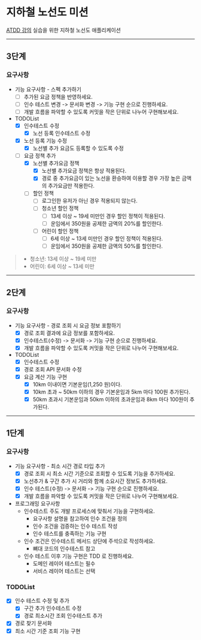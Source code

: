 # 지하철 노선도 미션
[ATDD 강의](https://edu.nextstep.camp/c/R89PYi5H) 실습을 위한 지하철 노선도 애플리케이션

---

## 3단계

### 요구사항

- 기능 요구사항 - 스펙 추가하기
  - [ ] 추가된 요금 정책을 반영하세요.
  - [ ] 인수 테스트 변경 -> 문서화 변경 -> 기능 구현 순으로 진행하세요.
  - [ ] 개발 흐름을 파악할 수 있도록 커밋을 작은 단위로 나누어 구현해보세요.
- TODOList
  - [X] 인수테스트 수정
    - [X] 노선 등록 인수테스트 수정
  - [X] 노선 등록 기능 수정
    - [X] 노선별 추가 요금도 등록할 수 있도록 수정
  - [ ] 요금 정책 추가
    - [X] 노선별 추가요금 정책
      - [X] 노선별 추가요금 정책은 항상 적용된다.
      - [X] 경로 중 추가요금이 있는 노선을 환승하여 이용할 경우 가장 높은 금액의 추가요금만 적용한다.
    - [ ] 할인 정책
      - [ ] 로그인한 유저가 아닌 경우 적용되지 않는다.
      - [ ] 청소년 할인 정책
        - [ ] 13세 이상 ~ 19세 미만인 경우 할인 정책이 적용된다.
        - [ ] 운임에서 350원을 공제한 금액의 20%를 할인한다.
      - [ ] 어린이 할인 정책
        - [ ] 6세 이상 ~ 13세 미만인 경우 할인 정책이 적용된다.
        - [ ] 운임에서 350원을 공제한 금액의 50%를 할인한다.
> - 청소년: 13세 이상 ~ 19세 미만
> - 어린이: 6세 이상 ~ 13세 미만
---

## 2단계

### 요구사항

- 기능 요구사항 - 경로 조회 시 요금 정보 포함하기
  - [X] 경로 조회 결과에 요금 정보를 포함하세요.
  - [X] 인수테스트(수정) -> 문서화 -> 기능 구현 순으로 진행하세요.
  - [X] 개발 흐름을 파악할 수 있도록 커밋을 작은 단위로 나누어 구현해보세요.

- TODOList
  - [X] 인수테스트 수정
  - [X] 경로 조회 API 문서화 수정
  - [X] 요금 계산 기능 구현
    - [X] 10km 이내이면 기본운임(1,250 원)이다.
    - [X] 10km 초과 ~ 50km 이하의 경우 기본운임과 5km 마다 100원 추가된다.
    - [X] 50km 초과시 기본운임과 50km 이하의 초과운임과 8km 마다 100원이 추가된다.

---

## 1단계

### 요구사항

- 기능 요구사항 - 최소 시간 경로 타입 추가
  - [X] 경로 조회 시 최소 시간 기준으로 조회할 수 있도록 기능을 추가하세요.
  - [X] 노선추가 & 구간 추가 시 거리와 함께 소요시간 정보도 추가하세요.
  - [X] 인수 테스트(수정) -> 문서화 -> 기능 구현 순으로 진행하세요.
  - [X] 개발 흐름을 파악할 수 있도록 커밋을 작은 단위로 나누어 구현해보세요.

- 프로그래밍 요구사항
  - 인수테스트 주도 개발 프로세스에 맞춰서 기능을 구현하세요.
    - 요구사항 설명을 참고하여 인수 조건을 정의
    - 인수 조건을 검증하는 인수 테스트 작성
    - 인수 테스트를 충족하는 기능 구현
  - 인수 조건은 인수테스트 메서드 상단에 주석으로 작성하세요.
    - 뼈대 코드의 인수테스트 참고
  - 인수 테스트 이후 기능 구현은 TDD 로 진행하세요.
    - 도메인 레이어 테스트는 필수
    - 서비스 레이어 테스트는 선택

### TODOList

- [X] 인수 테스트 수정 및 추가
  - [X] 구간 추가 인수테스트 수정
  - [X] 경로 최소시간 조회 인수테스트 추가
- [X] 경로 찾기 문서화
- [X] 최소 시간 기준 조회 기능 구현